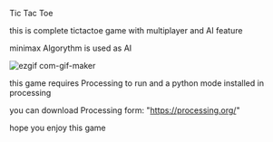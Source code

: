 Tic Tac Toe

this is complete tictactoe game
with multiplayer and AI feature

minimax Algorythm is used as AI

![ezgif com-gif-maker](https://user-images.githubusercontent.com/69248796/121547098-76c4a200-ca29-11eb-9e02-db2e6be12472.gif)

this game requires Processing to run 
and a python mode installed in processing

you can download Processing form:
"https://processing.org/"


hope you enjoy this game 



